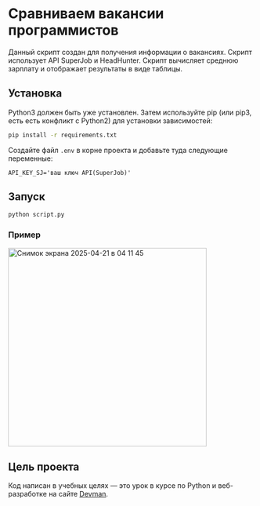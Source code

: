 # Сравниваем вакансии программистов

Данный скрипт создан для получения информации о вакансиях. Скрипт использует API SuperJob и HeadHunter. Скрипт вычисляет среднюю зарплату и отображает результаты в виде таблицы.

## Установка

Python3 должен быть уже установлен. Затем используйте pip (или pip3, есть есть конфликт с Python2) для установки зависимостей:

```bash
pip install -r requirements.txt
```

Создайте файл `.env` в корне проекта и добавьте туда следующие переменные:

```env
API_KEY_SJ='ваш ключ API(SuperJob)'
```
## Запуск
```python
python script.py
```
### Пример
<img width="405" alt="Снимок экрана 2025-04-21 в 04 11 45" src="https://github.com/user-attachments/assets/c79c2916-b9c6-44f8-937b-74ae393921ab" />

## Цель проекта
Код написан в учебных целях — это урок в курсе по Python и веб-разработке на сайте [Devman](https://dvmn.org/).
